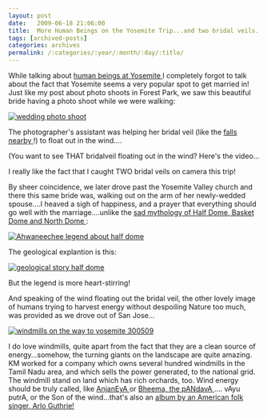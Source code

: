 ```yaml
---
layout: post
date:	2009-06-18 21:06:00
title:  More Human Beings on the Yosemite Trip...and two bridal veils....
tags: [archived-posts]
categories: archives
permalink: /:categories/:year/:month/:day/:title/
---
```

While talking about <a href="http://deponti.livejournal.com/548083.html"> human beings at Yosemite </a> I completely forgot to talk about the fact that Yosemite seems a very popular spot to get married in! Just like my post about photo shoots in Forest Park, we saw this beautiful bride having a photo shoot while we were walking:


<a href="http://s562.photobucket.com/albums/ss67/pugaippadam/?action=view&amp;current=IMG_2863.jpg" target="_blank"><img src="http://i562.photobucket.com/albums/ss67/pugaippadam/IMG_2863.jpg" border="0" alt="wedding photo shoot"></a>


The photographer's assistant was helping her bridal veil (like the <a href="http://geoimages.berkeley.edu/Waterfalls/YosemiteWaterfalls/Bridalveil.html">  falls nearby </a> !) to float out in the wind....

(You want to see THAT bridalveil floating out in the wind? Here's the video...


<lj-embed id="61"/>


I really like the fact that I caught TWO bridal veils on camera this trip!

By sheer coincidence, we later drove past the Yosemite Valley church and there this same bride was, walking out on the arm of her newly-wedded spouse....I heaved a sigh of happiness, and a prayer that everything should go well with the marriage....unlike the <a href="http://sacred-texts.com/nam/ca/ioy/ioy10.htm"> sad mythology of Half Dome, Basket Dome and North Dome </a>:


<a href="http://s562.photobucket.com/albums/ss67/pugaippadam/?action=view&amp;current=IMG_1299.jpg" target="_blank"><img src="http://i562.photobucket.com/albums/ss67/pugaippadam/IMG_1299.jpg" border="0" alt="Ahwaneechee legend about half dome"></a>


The geological explantion is this:


<a href="http://s562.photobucket.com/albums/ss67/pugaippadam/?action=view&amp;current=IMG_1300.jpg" target="_blank"><img src="http://i562.photobucket.com/albums/ss67/pugaippadam/IMG_1300.jpg" border="0" alt="geological story half dome"></a>

But the legend is more heart-stirring!


And speaking of the wind floating out the bridal veil, the other lovely image of humans trying to harvest energy without despoiling Nature too much, was provided as we drove out of San Jose...


<a href="http://s562.photobucket.com/albums/ss67/pugaippadam/?action=view&amp;current=IMG_1062.jpg" target="_blank"><img src="http://i562.photobucket.com/albums/ss67/pugaippadam/IMG_1062.jpg" border="0" alt="windmills on the way to yosemite 300509"></a>


I do love windmills, quite apart from the fact that they are a clean source of energy...somehow, the turning giants on the landscape are quite amazing. KM worked for a company which owns several hundred windmills in the Tamil Nadu area, and which sells the power generated, to the national grid. The windmill stand on land which has rich orchards, too. Wind energy should be truly called, like <a href="http://en.wikipedia.org/wiki/Hanuman"> AnjanEyA </a>  or <a href="http://en.wikipedia.org/wiki/Bhima"> Bheema, the pANdavA </a> .... vAyu putrA, or the Son of the wind...that's also an <a href="http://en.wikipedia.org/wiki/Son_of_the_Wind"> album by an American folk singer, Arlo Guthrie!
